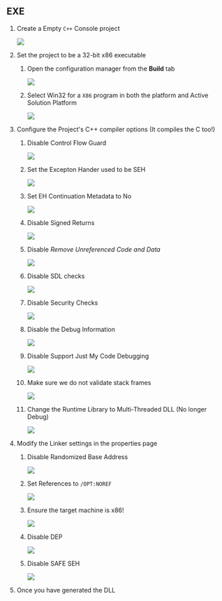 


## EXE

1. Create a Empty `C++` Console project

    <img src="Images/I1.png">

2. Set the project to be a 32-bit x86 executable
   1. Open the configuration manager from the **Build** tab

        <img src="Images/I2.png">

    2. Select Win32 for a `X86` program in both the platform and Active Solution Platform 

        <img src="Images/I3.png">

3. Configure the Project's C++ compiler options (It compiles the C too!)
   1. Disable Control Flow Guard

        <img src="Images/I4.png">

    2. Set the Excepton Hander used to be SEH

        <img src="Images/I5.png">

    3. Set EH Continuation Metadata to No

        <img src="Images/I6.png">

    4. Disable Signed Returns 

        <img src="Images/I7.png">

    5. Disable  *Remove Unreferenced Code and Data*

        <img src="Images/I8.png">
    
    6. Disable SDL checks 

        <img src="Images/I9.png">
    
    7. Disable Security Checks 

        <img src="Images/I10.png">

    8. Disable the Debug Information 

        <img src="Images/I16.png">

    9. Disable Support Just My Code Debugging 

        <img src="Images/I17.png">

    10. Make sure we do not validate stack frames 

        <img src="Images/I18.png">

    11. Change the Runtime Library to Multi-Threaded DLL (No longer Debug)

        <img src="Images/I19.png">

4. Modify the Linker settings in the properties page
   1. Disable Randomized Base Address 

        <img src="Images/I11.png">
   
   2. Set References to `/OPT:NOREF`

        <img src="Images/I12.png">
   
   3. Ensure the target machine is x86!

        <img src="Images/I13.png">

   4. Disable DEP

        <img src="Images/I14.png">
   
   5. Disable SAFE SEH

        <img src="Images/I15.png">

5. Once you have generated the DLL  